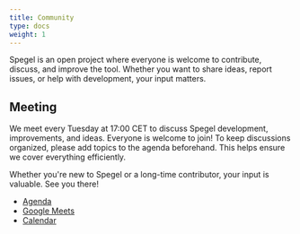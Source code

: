 ```yaml
---
title: Community
type: docs
weight: 1
---
```


Spegel is an open project where everyone is welcome to contribute, discuss, and improve the tool. Whether you want to share ideas, report issues, or help with development, your input matters.

## Meeting

We meet every Tuesday at 17:00 CET to discuss Spegel development, improvements, and ideas. Everyone is welcome to join!
To keep discussions organized, please add topics to the agenda beforehand. This helps ensure we cover everything efficiently.

Whether you're new to Spegel or a long-time contributor, your input is valuable. See you there!

<ul>
  <li><a target="_blank" href="https://hackmd.io/@spegel/r19HI0uqkl">Agenda</a></li>
  <li><a target="_blank" href="https://meet.google.com/yaq-egiv-hbn">Google Meets</a></li>
  <li><a target="_blank" href="https://calendar.google.com/calendar/event?action=TEMPLATE&tmeid=NTlhaGc3ZG51aWQ2anNsdTVvODJrMGNqajVfMjAyNTAyMjVUMTYwMDAwWiBwaGlsaXAubGFpbmVAbQ&tmsrc=philip.laine%40gmail.com&scp=ALL">Calendar</a></li>
</ul>

